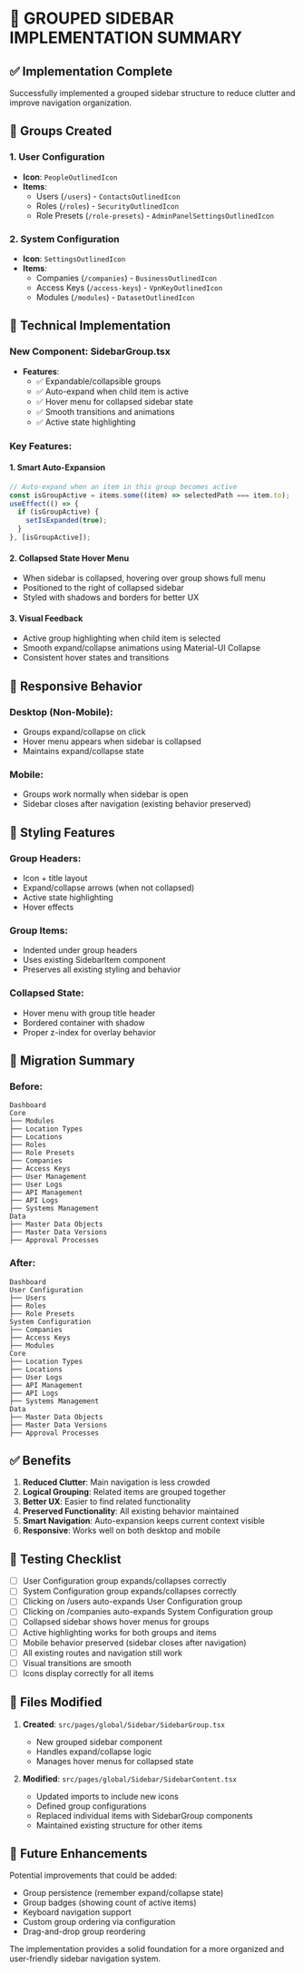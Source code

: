 # 📁 GROUPED SIDEBAR IMPLEMENTATION SUMMARY

## ✅ **Implementation Complete**

Successfully implemented a grouped sidebar structure to reduce clutter and improve navigation organization.

## 🎯 **Groups Created**

### **1. User Configuration**

- **Icon**: `PeopleOutlinedIcon`
- **Items**:
  - Users (`/users`) - `ContactsOutlinedIcon`
  - Roles (`/roles`) - `SecurityOutlinedIcon`
  - Role Presets (`/role-presets`) - `AdminPanelSettingsOutlinedIcon`

### **2. System Configuration**

- **Icon**: `SettingsOutlinedIcon`
- **Items**:
  - Companies (`/companies`) - `BusinessOutlinedIcon`
  - Access Keys (`/access-keys`) - `VpnKeyOutlinedIcon`
  - Modules (`/modules`) - `DatasetOutlinedIcon`

## 🔧 **Technical Implementation**

### **New Component: SidebarGroup.tsx**

- **Features**:
  - ✅ Expandable/collapsible groups
  - ✅ Auto-expand when child item is active
  - ✅ Hover menu for collapsed sidebar state
  - ✅ Smooth transitions and animations
  - ✅ Active state highlighting

### **Key Features**:

#### **1. Smart Auto-Expansion**

```typescript
// Auto-expand when an item in this group becomes active
const isGroupActive = items.some((item) => selectedPath === item.to);
useEffect(() => {
  if (isGroupActive) {
    setIsExpanded(true);
  }
}, [isGroupActive]);
```

#### **2. Collapsed State Hover Menu**

- When sidebar is collapsed, hovering over group shows full menu
- Positioned to the right of collapsed sidebar
- Styled with shadows and borders for better UX

#### **3. Visual Feedback**

- Active group highlighting when child item is selected
- Smooth expand/collapse animations using Material-UI Collapse
- Consistent hover states and transitions

## 📱 **Responsive Behavior**

### **Desktop (Non-Mobile)**:

- Groups expand/collapse on click
- Hover menu appears when sidebar is collapsed
- Maintains expand/collapse state

### **Mobile**:

- Groups work normally when sidebar is open
- Sidebar closes after navigation (existing behavior preserved)

## 🎨 **Styling Features**

### **Group Headers**:

- Icon + title layout
- Expand/collapse arrows (when not collapsed)
- Active state highlighting
- Hover effects

### **Group Items**:

- Indented under group headers
- Uses existing SidebarItem component
- Preserves all existing styling and behavior

### **Collapsed State**:

- Hover menu with group title header
- Bordered container with shadow
- Proper z-index for overlay behavior

## 🔄 **Migration Summary**

### **Before**:

```
Dashboard
Core
├── Modules
├── Location Types
├── Locations
├── Roles
├── Role Presets
├── Companies
├── Access Keys
├── User Management
├── User Logs
├── API Management
├── API Logs
├── Systems Management
Data
├── Master Data Objects
├── Master Data Versions
├── Approval Processes
```

### **After**:

```
Dashboard
User Configuration
├── Users
├── Roles
├── Role Presets
System Configuration
├── Companies
├── Access Keys
├── Modules
Core
├── Location Types
├── Locations
├── User Logs
├── API Management
├── API Logs
├── Systems Management
Data
├── Master Data Objects
├── Master Data Versions
├── Approval Processes
```

## ✅ **Benefits**

1. **Reduced Clutter**: Main navigation is less crowded
2. **Logical Grouping**: Related items are grouped together
3. **Better UX**: Easier to find related functionality
4. **Preserved Functionality**: All existing behavior maintained
5. **Smart Navigation**: Auto-expansion keeps current context visible
6. **Responsive**: Works well on both desktop and mobile

## 🧪 **Testing Checklist**

- [ ] User Configuration group expands/collapses correctly
- [ ] System Configuration group expands/collapses correctly
- [ ] Clicking on /users auto-expands User Configuration group
- [ ] Clicking on /companies auto-expands System Configuration group
- [ ] Collapsed sidebar shows hover menus for groups
- [ ] Active highlighting works for both groups and items
- [ ] Mobile behavior preserved (sidebar closes after navigation)
- [ ] All existing routes and navigation still work
- [ ] Visual transitions are smooth
- [ ] Icons display correctly for all items

## 📂 **Files Modified**

1. **Created**: `src/pages/global/Sidebar/SidebarGroup.tsx`

   - New grouped sidebar component
   - Handles expand/collapse logic
   - Manages hover menus for collapsed state

2. **Modified**: `src/pages/global/Sidebar/SidebarContent.tsx`
   - Updated imports to include new icons
   - Defined group configurations
   - Replaced individual items with SidebarGroup components
   - Maintained existing structure for other items

## 🎯 **Future Enhancements**

Potential improvements that could be added:

- Group persistence (remember expand/collapse state)
- Group badges (showing count of active items)
- Keyboard navigation support
- Custom group ordering via configuration
- Drag-and-drop group reordering

The implementation provides a solid foundation for a more organized and user-friendly sidebar navigation system.

